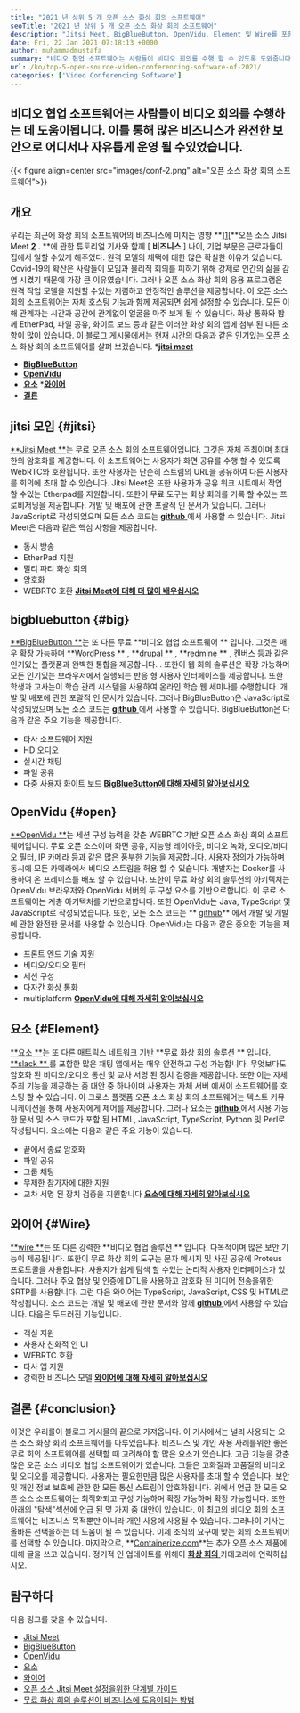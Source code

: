 ```yaml
---
title: "2021 년 상위 5 개 오픈 소스 화상 회의 소프트웨어" 
seoTitle: "2021 년 상위 5 개 오픈 소스 화상 회의 소프트웨어" 
description: "Jitsi Meet, BigBlueButton, OpenVidu, Element 및 Wire를 포함한 최고의 오픈 소스 화상 회의 소프트웨어에 대해이 블로그 게시물을 확인하십시오." 
date: Fri, 22 Jan 2021 07:18:13 +0000
author: muhammadmustafa
summary: "비디오 협업 소프트웨어는 사람들이 비디오 회의를 수행 할 수 있도록 도와줍니다. 이를 통해 많은 비즈니스가 완전한 보안으로 어디서나 자유롭게 운영 될 수있었습니다." 
url: /ko/top-5-open-source-video-conferencing-software-of-2021/
categories: ['Video Conferencing Software']
---
```


## 비디오 협업 소프트웨어는 사람들이 비디오 회의를 수행하는 데 도움이됩니다. 이를 통해 많은 비즈니스가 완전한 보안으로 어디서나 자유롭게 운영 될 수있었습니다.

{{< figure align=center src="images/conf-2.png" alt="오픈 소스 화상 회의 소프트웨어">}}


## 개요
우리는 최근에 화상 회의 소프트웨어의 비즈니스에 미치는 영향 **][1][**오픈 소스 Jitsi Meet  **[2]** . **에 관한 튜토리얼 기사와 함께 [ **비즈니스**  ] 나이, 기업 부문은 근로자들이 집에서 일할 수있게 해주었다. 원격 모델의 채택에 대한 많은 확실한 이유가 있습니다. Covid-19의 확산은 사람들이 모임과 물리적 회의를 피하기 위해 강제로 인간의 삶을 감염 시켰기 때문에 가장 큰 이유였습니다. 그러나 오픈 소스 화상 회의 응용 프로그램은 원격 작업 모델을 지원할 수있는 저렴하고 안정적인 솔루션을 제공합니다.
이 오픈 소스 회의 소프트웨어는 자체 호스팅 기능과 함께 제공되면 쉽게 설정할 수 있습니다. 모든 이해 관계자는 시간과 공간에 관계없이 얼굴을 마주 보게 될 수 있습니다. 화상 통화와 함께 EtherPad, 파일 공유, 화이트 보드 등과 같은 이러한 화상 회의 앱에 첨부 된 다른 조항이 많이 있습니다. 이 블로그 게시물에서는 현재 시간의 다음과 같은 인기있는 오픈 소스 화상 회의 소프트웨어를 살펴 보겠습니다.
  *[**jitsi meet** ][3]
  * **[BigBlueButton][4]**
  * **[OpenVidu][5]**
  * **[요소][6]**
  *[**와이어** ][7]
  * **[결론][8]**

## jitsi 모임   {#jitsi}
[**Jitsi Meet **][9]는 무료 오픈 소스 회의 소프트웨어입니다. 그것은 자체 주최이며 최대한의 암호화를 제공합니다. 이 소프트웨어는 사용자가 화면 공유를 수행 할 수 있도록 WebRTC와 호환됩니다. 또한 사용자는 단순히 스트림의 URL을 공유하여 다른 사용자를 회의에 초대 할 수 있습니다. Jitsi Meet은 또한 사용자가 공유 워크 시트에서 작업 할 수있는 Etherpad를 지원합니다. 또한이 무료 도구는 화상 회의를 기록 할 수있는 프로비저닝을 제공합니다. 개발 및 배포에 관한 포괄적 인 문서가 있습니다. 그러나 JavaScript로 작성되었으며 모든 소스 코드는 [ **github**  ][10]에서 사용할 수 있습니다.
Jitsi Meet은 다음과 같은 핵심 사항을 제공합니다.
  * 동시 방송
  * EtherPad 지원
  * 멀티 파티 화상 회의
  * 암호화
  * WEBRTC 호환
[**Jitsi Meet에 대해 더 많이 배우십시오** ][11]

## bigbluebutton   {#big}
[**BigBlueButton **][12]는 또 다른 무료  **비디오 협업 소프트웨어 ** 입니다. 그것은 매우 확장 가능하며 [ **WordPress ** ][13], [ **drupal ** ][14], [ **redmine ** ][15], 캔버스 등과 같은 인기있는 플랫폼과 완벽한 통합을 제공합니다. . 또한이 웹 회의 솔루션은 확장 가능하며 모든 인기있는 브라우저에서 실행되는 반응 형 사용자 인터페이스를 제공합니다. 또한 학생과 교사는이 학습 관리 시스템을 사용하여 온라인 학습 웹 세미나를 수행합니다. 개발 및 배포에 관한 포괄적 인 문서가 있습니다. 그러나 BigBlueButton은 JavaScript로 작성되었으며 모든 소스 코드는 [ **github**  ][16]에서 사용할 수 있습니다.
BigBlueButton은 다음과 같은 주요 기능을 제공합니다.
  * 타사 소프트웨어 지원
  * HD 오디오
  * 실시간 채팅
  * 파일 공유
  * 다중 사용자 화이트 보드
[**BigBlueButton에 대해 자세히 알아보십시오** ][17]

## OpenVidu   {#open}
[**OpenVidu **][18]는 세션 구성 능력을 갖춘 WEBRTC 기반 오픈 소스 화상 회의 소프트웨어입니다. 무료 오픈 소스이며 화면 공유, 지능형 레이아웃, 비디오 녹화, 오디오/비디오 필터, IP 카메라 등과 같은 많은 풍부한 기능을 제공합니다. 사용자 정의가 가능하며 동시에 모든 카메라에서 비디오 스트림을 허용 할 수 있습니다. 개발자는 Docker를 사용하여 온 프레미스를 배포 할 수 있습니다. 또한이 무료 화상 회의 솔루션의 아키텍처는 OpenVidu 브라우저와 OpenVidu 서버의 두 구성 요소를 기반으로합니다. 이 무료 소프트웨어는 계층 아키텍처를 기반으로합니다. 또한 OpenVidu는 Java, TypeScript 및 JavaScript로 작성되었습니다. 또한, 모든 소스 코드는 ** [github][19]** 에서 개발 및 개발에 관한 완전한 문서를 사용할 수 있습니다.
OpenVidu는 다음과 같은 중요한 기능을 제공합니다.
  * 프론트 엔드 기술 지원
  * 비디오/오디오 필터
  * 세션 구성
  * 다자간 화상 통화
  * multiplatform
[**OpenVidu에 대해 자세히 알아보십시오** ][18]

## 요소   {#Element}
[**요소 **][20]는 또 다른 매트릭스 네트워크 기반  **무료 화상 회의 솔루션 ** 입니다. [ **slack ** ][21]를 포함한 많은 채팅 앱에서는 매우 안전하고 구성 가능합니다. 무엇보다도 암호화 된 비디오/오디오 통신 및 교차 서명 된 장치 검증을 제공합니다. 또한 이는 자체 주최 기능을 제공하는 줌 대안 중 하나이며 사용자는 자체 서버 에서이 소프트웨어를 호스팅 할 수 있습니다. 이 크로스 플랫폼 오픈 소스 화상 회의 소프트웨어는 텍스트 커뮤니케이션을 통해 사용자에게 제어를 제공합니다. 그러나 요소는 [ **github**  ][22]에서 사용 가능한 문서 및 소스 코드가 포함 된 HTML, JavaScript, TypeScript, Python 및 Perl로 작성됩니다.
요소에는 다음과 같은 주요 기능이 있습니다.
  * 끝에서 종료 암호화
  * 파일 공유
  * 그룹 채팅
  * 무제한 참가자에 대한 지원
  * 교차 서명 된 장치 검증을 지원합니다
[**요소에 대해 자세히 알아보십시오** ][20]

## 와이어   {#Wire}
[**wire **][23]는 또 다른 강력한  **비디오 협업 솔루션 ** 입니다. 다목적이며 많은 보안 기능이 제공됩니다. 또한이 무료 화상 회의 도구는 문자 메시지 및 사진 공유에 Proteus 프로토콜을 사용합니다. 사용자가 쉽게 탐색 할 수있는 논리적 사용자 인터페이스가 있습니다. 그러나 주요 협상 및 인증에 DTL을 사용하고 암호화 된 미디어 전송을위한 SRTP를 사용합니다. 그런 다음 와이어는 TypeScript, JavaScript, CSS 및 HTML로 작성됩니다. 소스 코드는 개발 및 배포에 관한 문서와 함께 [ **github**  ][24]에서 사용할 수 있습니다.
다음은 두드러진 기능입니다.
  * 객실 지원
  * 사용자 친화적 인 UI
  * WEBRTC 호환
  * 타사 앱 지원
  * 강력한 비즈니스 모델
[**와이어에 대해 자세히 알아보십시오** ][25]

## 결론   {#conclusion}
이것은 우리를이 블로그 게시물의 끝으로 가져옵니다. 이 기사에서는 널리 사용되는 오픈 소스 화상 회의 소프트웨어를 다루었습니다. 비즈니스 및 개인 사용 사례를위한 좋은 무료 회의 소프트웨어를 선택할 때 고려해야 할 많은 요소가 있습니다. 고급 기능을 갖춘 많은 오픈 소스 비디오 협업 소프트웨어가 있습니다. 그들은 고화질과 고품질의 비디오 및 오디오를 제공합니다. 사용자는 필요한만큼 많은 사용자를 초대 할 수 있습니다. 보안 및 개인 정보 보호에 관한 한 모든 통신 스트림이 암호화됩니다. 위에서 언급 한 모든 오픈 소스 소프트웨어는 최적화되고 구성 가능하며 확장 가능하며 확장 가능합니다.
또한 아래의 "탐색"섹션에 언급 된 몇 가지 줌 대안이 있습니다. 이 최고의 비디오 회의 소프트웨어는 비즈니스 목적뿐만 아니라 개인 사용에 사용될 수 있습니다. 그러나이 기사는 올바른 선택을하는 데 도움이 될 수 있습니다. 이제 조직의 요구에 맞는 회의 소프트웨어를 선택할 수 있습니다. 마지막으로, **[Containerize.com][26]**는 추가 오픈 소스 제품에 대해 글을 쓰고 있습니다. 정기적 인 업데이트를 위해이 [ **화상 회의**  ][27] 카테고리에 연락하십시오.

## 탐구하다
다음 링크를 찾을 수 있습니다.
  * [Jitsi Meet][9]
  * [BigBlueButton][12]
  * [OpenVidu][18]
  * [요소][20]
  * [와이어][23]
  * [오픈 소스 Jitsi Meet 설정을위한 단계별 가이드][2]
  * [무료 화상 회의 솔루션이 비즈니스에 도움이되는 방법][28]

  
[1]: https://blog.containerize.com/video-conferencing-software/video-conferencing-apps-how-it-benefits-your-business/
[2]: https://blog.containerize.com/video-conferencing-software/how-to-set-up-open-source-jitsi-meet/
[3]: #jitsi
[4]: #big
[5]: #open
[6]: #element
[7]: #wire
[8]: #Conclusion
[9]: https://products.containerize.com/video-conferencing/jitsi
[10]: https://github.com/jitsi/jitsi-meet
[11]: https://jitsi.org/jitsi-meet/
[12]: https://products.containerize.com/video-conferencing/bigbluebutton
[13]: https://products.containerize.com/blogging/wordpress
[14]: https://products.containerize.com/content-management/drupal
[15]: https://products.containerize.com/project-management/redmine
[16]: https://github.com/bigbluebutton/bigbluebutton
[17]: https://bigbluebutton.org/
[18]: https://products.containerize.com/video-conferencing/openvidu
[19]: https://github.com/OpenVidu/openvidu
[20]: https://products.containerize.com/video-conferencing/element
[21]: https://slack.com/intl/en-pk/
[22]: https://github.com/vector-im/element-web
[23]: https://products.containerize.com/video-conferencing/wire
[24]: https://github.com/wireapp/wire-webapp
[25]: https://app.wire.com/
[26]: https://www.containerize.com/
[27]: https://products.containerize.com/video-conferencing/
[28]: https://blog.containerize.com/

